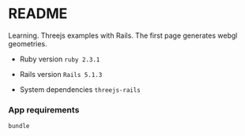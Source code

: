 # README

Learning.
Threejs examples with Rails. 
The first page generates webgl geometries.

* Ruby version
`ruby 2.3.1`

* Rails version
`Rails 5.1.3`

* System dependencies
`threejs-rails`

### App requirements
`bundle`
